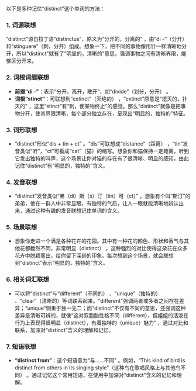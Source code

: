 以下是多种记忆“distinct”这个单词的方法：
### 1. 词源联想
“distinct”源自拉丁语“distinctus”，原义为“分开的，分离的” ，由“di -”（分开）和“stinguere”（刺，分开）组成。想象一下，把不同的事物像用针一样清晰地分开，所以“distinct”就有了“明显的，清晰的”意思，强调事物之间有清晰界限，能够区分开来。

### 2. 词根词缀联想
 - **前缀“di -”**：表示“分开，离开，散开”，如“divide”（划分，分开） 。
 - **词根“stinct”**：可联想到“extinct”（灭绝的） ，“extinct”原意是“熄灭的，扑灭的” ，这里“stinct”有“刺，使某物终止”的感觉。那么“distinct”就像是把事物分开，使其界限清晰，每个部分独立存在，呈现出“明显的，独特的”特征。

### 3. 词形联想
 - “distinct”形似“dis + tin + ct” 。“dis”可联想成“distance”（距离） ，“tin”发音类似“听”，“ct”可看成“cat”（猫）的缩写。想象你和猫保持一定距离，听到它发出独特的叫声，这个场景让你对猫的存在有了很清晰、明显的感知，由此记住“distinct”有“明显的，独特的”含义。

### 4. 发音联想
 - “distinct”发音类似“弟（di）斯（s）汀（tin）可（ct）” 。想象有个叫“斯汀”的弟弟，他在一群人中非常显眼，有独特的气质，让人一眼就能清晰地辨认出来，通过这种有趣的发音联想记住单词的含义。

### 5. 场景联想
 - 想象你走进一个满是各种花卉的花园。其中有一种花的颜色、形状和香气与其他花都截然不同，非常明显（distinct） 。这种强烈的对比使得这朵花在众多花卉中脱颖而出，给你留下深刻的印象。每次想到这个场景，就会联想到“distinct”表示“明显的，独特的”含义。

### 6. 相关词汇联想
 - 可以将“distinct”与“different”（不同的） 、“unique”（独特的） 、“clear”（清晰的）等词联系起来。“different”强调两者或多者之间存在差异；“unique”侧重于独一无二；而“distinct”不仅有不同的意思，还强调这种差异是清晰可辨的，就像“这对双胞胎性格不同（different），但姐姐的活泼在行为上表现得很明显（distinct），有着独特的（unique）魅力” ，通过对比和联系，加深对“distinct”含义的理解和记忆。

### 7. 短语联想
 - **“distinct from”**：这个短语意为“与……不同” 。例如，“This kind of bird is distinct from others in its singing style”（这种鸟在歌唱风格上与其他鸟不同） 。通过记忆这个常用短语，在使用中加深对“distinct”含义的记忆和理解。 